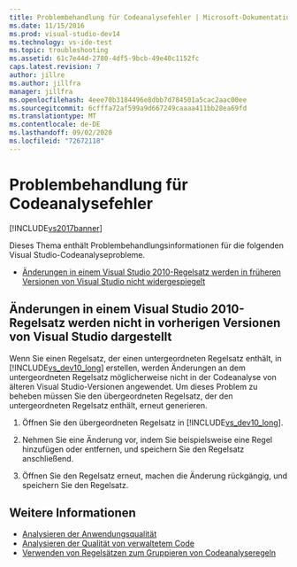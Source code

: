 ```yaml
---
title: Problembehandlung für Codeanalysefehler | Microsoft-Dokumentation
ms.date: 11/15/2016
ms.prod: visual-studio-dev14
ms.technology: vs-ide-test
ms.topic: troubleshooting
ms.assetid: 61c7e44d-2780-4df5-9bcb-49e40c1152fc
caps.latest.revision: 7
author: jillre
ms.author: jillfra
manager: jillfra
ms.openlocfilehash: 4eee70b3184496e8dbb7d784501a5cac2aac00ee
ms.sourcegitcommit: 6cfffa72af599a9d667249caaaa411bb28ea69fd
ms.translationtype: MT
ms.contentlocale: de-DE
ms.lasthandoff: 09/02/2020
ms.locfileid: "72672118"
---
```

# <a name="troubleshooting-code-analysis-issues"></a>Problembehandlung für Codeanalysefehler
[!INCLUDE[vs2017banner](../includes/vs2017banner.md)]

Dieses Thema enthält Problembehandlungsinformationen für die folgenden Visual Studio-Codeanalyseprobleme.

- [Änderungen in einem Visual Studio 2010-Regelsatz werden in früheren Versionen von Visual Studio nicht widergespiegelt](#ChildRuleSetChangesInPreviousVersions)

## <a name="changes-in-a-visual-studio-2010-rule-set-are-not-reflected-in-previous-visual-studio-versions"></a><a name="ChildRuleSetChangesInPreviousVersions"></a>Änderungen in einem Visual Studio 2010-Regelsatz werden nicht in vorherigen Versionen von Visual Studio dargestellt

Wenn Sie einen Regelsatz, der einen untergeordneten Regelsatz enthält, in [!INCLUDE[vs_dev10_long](../includes/vs-dev10-long-md.md)] erstellen, werden Änderungen an dem untergeordneten Regelsatz möglicherweise nicht in der Codeanalyse von älteren Visual Studio-Versionen angewendet. Um dieses Problem zu beheben müssen Sie den übergeordneten Regelsatz, der den untergeordneten Regelsatz enthält, erneut generieren.

1. Öffnen Sie den übergeordneten Regelsatz in [!INCLUDE[vs_dev10_long](../includes/vs-dev10-long-md.md)].

2. Nehmen Sie eine Änderung vor, indem Sie beispielsweise eine Regel hinzufügen oder entfernen, und speichern Sie den Regelsatz anschließend.

3. Öffnen Sie den Regelsatz erneut, machen die Änderung rückgängig, und speichern Sie den Regelsatz.

## <a name="see-also"></a>Weitere Informationen

- [Analysieren der Anwendungsqualität](../code-quality/analyzing-application-quality-by-using-code-analysis-tools.md)
- [Analysieren der Qualität von verwaltetem Code](../code-quality/analyzing-managed-code-quality-by-using-code-analysis.md)
- [Verwenden von Regelsätzen zum Gruppieren von Codeanalyseregeln](../code-quality/using-rule-sets-to-group-code-analysis-rules.md)
